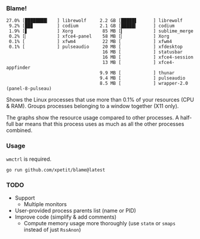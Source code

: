 ### Blame!

```
27.0% [████████▎   ] librewolf     2.2 GB [█████▋      ] librewolf
 9.2% [██▉         ] codium        2.1 GB [█████▍      ] codium
 1.9% [▋           ] Xorg           85 MB [▎           ] sublime_merge
 0.2% [▏           ] xfce4-panel    58 MB [▏           ] Xorg
 0.1% [            ] xfwm4          22 MB [            ] xfwm4
 0.1% [            ] pulseaudio     20 MB [            ] xfdesktop
                                    16 MB [            ] statusbar
                                    16 MB [            ] xfce4-session
                                    13 MB [            ] xfce4-appfinder
                                   9.9 MB [            ] thunar
                                   9.4 MB [            ] pulseaudio
                                   8.5 MB [            ] wrapper-2.0 (panel-8-pulseau)
```

Shows the Linux processes that use more than 0.1% of your resources (CPU & RAM).
Groups processes belonging to a window together (X11 only).

The graphs show the resource usage compared to other processes.
A half-full bar means that this process uses as much as all the other processes combined.

### Usage

`wmctrl` is required.

```
go run github.com/xpetit/blame@latest
```

### TODO

- Support
  - Multiple monitors
- User-provided process parents list (name or PID)
- Improve code (simplify & add comments)
  - Compute memory usage more thoroughly (use `statm` or `smaps` instead of just `RssAnon`)
